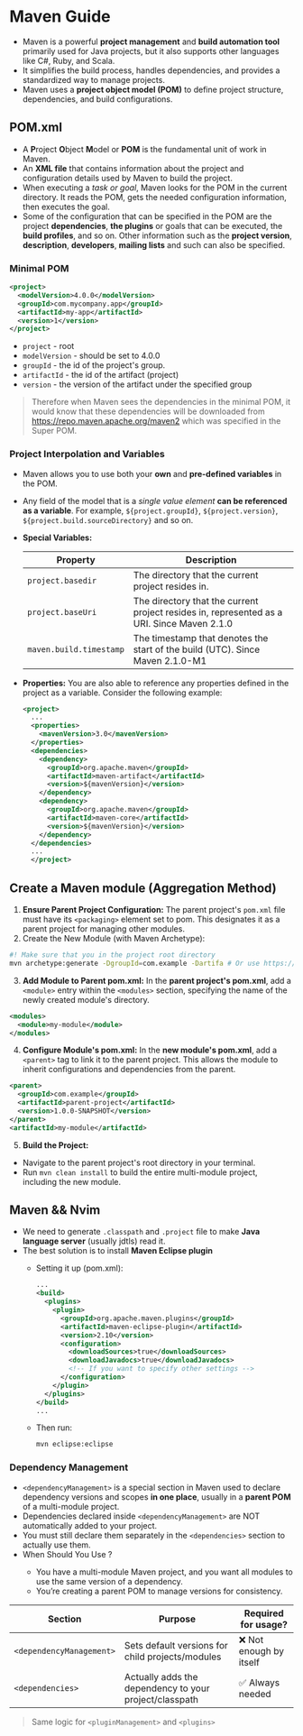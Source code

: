 # Maven Guide

- Maven is a powerful **project management** and **build automation tool** primarily used for Java projects, but it also supports other languages like C#, Ruby, and Scala.
- It simplifies the build process, handles dependencies, and provides a standardized way to manage projects.
- Maven uses a **project object model (POM)** to define project structure, dependencies, and build configurations.

## POM.xml

- A **P**roject **O**bject **M**odel or **POM** is the fundamental unit of work in Maven.
- An **XML file** that contains information about the project and configuration details used by Maven to build the project.
- When executing a _task or goal_, Maven looks for the POM in the current directory. It reads the POM, gets the needed configuration information, then executes the goal.
- Some of the configuration that can be specified in the POM are the project **dependencies**, **the plugins** or goals that can be executed, the **build profiles**, and so on. Other information such as the **project version**, **description**, **developers**, **mailing lists** and such can also be specified.

### Minimal POM

```xml
<project>
  <modelVersion>4.0.0</modelVersion>
  <groupId>com.mycompany.app</groupId>
  <artifactId>my-app</artifactId>
  <version>1</version>
</project>
```

- `project` - root
- `modelVersion` - should be set to 4.0.0
- `groupId` - the id of the project's group.
- `artifactId` - the id of the artifact (project)
- `version` - the version of the artifact under the specified group

> Therefore when Maven sees the dependencies in the minimal POM, it would know that these dependencies will be downloaded from <https://repo.maven.apache.org/maven2> which was specified in the Super POM.

### Project Interpolation and Variables

- Maven allows you to use both your **own** and **pre-defined variables** in the POM.
- Any field of the model that is a _single value element_ **can be referenced as a variable**. For example, `${project.groupId}`, `${project.version}`, `${project.build.sourceDirectory}` and so on.
- **Special Variables:**

  | Property                | Description                                                                                |
  | ----------------------- | ------------------------------------------------------------------------------------------ |
  | `project.basedir`       | The directory that the current project resides in.                                         |
  | `project.baseUri`       | The directory that the current project resides in, represented as a URI. Since Maven 2.1.0 |
  | `maven.build.timestamp` | The timestamp that denotes the start of the build (UTC). Since Maven 2.1.0-M1              |

- **Properties:**
  You are also able to reference any properties defined in the project as a variable. Consider the following example:

  ```xml
  <project>
    ...
    <properties>
      <mavenVersion>3.0</mavenVersion>
    </properties>
    <dependencies>
      <dependency>
        <groupId>org.apache.maven</groupId>
        <artifactId>maven-artifact</artifactId>
        <version>${mavenVersion}</version>
      </dependency>
      <dependency>
        <groupId>org.apache.maven</groupId>
        <artifactId>maven-core</artifactId>
        <version>${mavenVersion}</version>
      </dependency>
    </dependencies>
    ...
    </project>
  ```

## Create a Maven module (Aggregation Method)

1. **Ensure Parent Project Configuration:**
   The parent project's `pom.xml` file must have its `<packaging>` element set to pom. This designates it as a parent project for managing other modules.
2. Create the New Module (with Maven Archetype):

```bash
#! Make sure that you in the project root directory
mvn archetype:generate -DgroupId=com.example -Dartifa # Or use https://raw.githubusercontent.com/ZouariOmar/Cpkg/refs/heads/main/scripts/java/run
```

3. **Add Module to Parent pom.xml:**
   In the **parent project's pom.xml**, add a `<module>` entry within the `<modules>` section, specifying the name of the newly created module's directory.

```xml
<modules>
  <module>my-module</module>
</modules>
```

4. **Configure Module's pom.xml:**
   In the **new module's pom.xml**, add a `<parent>` tag to link it to the parent project. This allows the module to inherit configurations and dependencies from the parent.

```xml
<parent>
  <groupId>com.example</groupId>
  <artifactId>parent-project</artifactId>
  <version>1.0.0-SNAPSHOT</version>
</parent>
<artifactId>my-module</artifactId>
```

5. **Build the Project:**

- Navigate to the parent project's root directory in your terminal.
- Run `mvn clean install` to build the entire multi-module project, including the new module.

## Maven && Nvim

- We need to generate `.classpath` and `.project` file to make **Java language server** (usually jdtls) read it.
- The best solution is to install **Maven Eclipse plugin**
  - Setting it up (pom.xml):

    ```xml
    ...
    <build>
      <plugins>
        <plugin>
          <groupId>org.apache.maven.plugins</groupId>
          <artifactId>maven-eclipse-plugin</artifactId>
          <version>2.10</version>
          <configuration>
            <downloadSources>true</downloadSources>
            <downloadJavadocs>true</downloadJavadocs>
            <!-- If you want to specify other settings -->
          </configuration>
        </plugin>
      </plugins>
    </build>
    ...
    ```

  - Then run:

    ```bash
    mvn eclipse:eclipse
    ```

### Dependency Management

- `<dependencyManagement>` is a special section in Maven used to declare dependency versions and scopes **in one place**, usually in a **parent POM** of a multi-module project.
- Dependencies declared inside `<dependencyManagement>` are NOT automatically added to your project.
- You must still declare them separately in the `<dependencies>` section to actually use them.
- When Should You Use <dependencyManagement>?
  - You have a multi-module Maven project, and you want all modules to use the same version of a dependency.
  - You’re creating a parent POM to manage versions for consistency.

| Section                  | Purpose                                                | Required for usage?     |
| ------------------------ | ------------------------------------------------------ | ----------------------- |
| `<dependencyManagement>` | Sets default versions for child projects/modules       | ❌ Not enough by itself |
| `<dependencies>`         | Actually adds the dependency to your project/classpath | ✅ Always needed        |

> Same logic for `<pluginManagement>` and `<plugins>`
